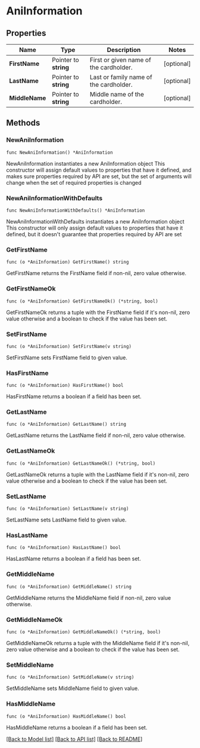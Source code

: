 # AniInformation

## Properties

Name | Type | Description | Notes
------------ | ------------- | ------------- | -------------
**FirstName** | Pointer to **string** | First or given name of the cardholder. | [optional] 
**LastName** | Pointer to **string** | Last or family name of the cardholder. | [optional] 
**MiddleName** | Pointer to **string** | Middle name of the cardholder. | [optional] 

## Methods

### NewAniInformation

`func NewAniInformation() *AniInformation`

NewAniInformation instantiates a new AniInformation object
This constructor will assign default values to properties that have it defined,
and makes sure properties required by API are set, but the set of arguments
will change when the set of required properties is changed

### NewAniInformationWithDefaults

`func NewAniInformationWithDefaults() *AniInformation`

NewAniInformationWithDefaults instantiates a new AniInformation object
This constructor will only assign default values to properties that have it defined,
but it doesn't guarantee that properties required by API are set

### GetFirstName

`func (o *AniInformation) GetFirstName() string`

GetFirstName returns the FirstName field if non-nil, zero value otherwise.

### GetFirstNameOk

`func (o *AniInformation) GetFirstNameOk() (*string, bool)`

GetFirstNameOk returns a tuple with the FirstName field if it's non-nil, zero value otherwise
and a boolean to check if the value has been set.

### SetFirstName

`func (o *AniInformation) SetFirstName(v string)`

SetFirstName sets FirstName field to given value.

### HasFirstName

`func (o *AniInformation) HasFirstName() bool`

HasFirstName returns a boolean if a field has been set.

### GetLastName

`func (o *AniInformation) GetLastName() string`

GetLastName returns the LastName field if non-nil, zero value otherwise.

### GetLastNameOk

`func (o *AniInformation) GetLastNameOk() (*string, bool)`

GetLastNameOk returns a tuple with the LastName field if it's non-nil, zero value otherwise
and a boolean to check if the value has been set.

### SetLastName

`func (o *AniInformation) SetLastName(v string)`

SetLastName sets LastName field to given value.

### HasLastName

`func (o *AniInformation) HasLastName() bool`

HasLastName returns a boolean if a field has been set.

### GetMiddleName

`func (o *AniInformation) GetMiddleName() string`

GetMiddleName returns the MiddleName field if non-nil, zero value otherwise.

### GetMiddleNameOk

`func (o *AniInformation) GetMiddleNameOk() (*string, bool)`

GetMiddleNameOk returns a tuple with the MiddleName field if it's non-nil, zero value otherwise
and a boolean to check if the value has been set.

### SetMiddleName

`func (o *AniInformation) SetMiddleName(v string)`

SetMiddleName sets MiddleName field to given value.

### HasMiddleName

`func (o *AniInformation) HasMiddleName() bool`

HasMiddleName returns a boolean if a field has been set.


[[Back to Model list]](../README.md#documentation-for-models) [[Back to API list]](../README.md#documentation-for-api-endpoints) [[Back to README]](../README.md)


